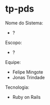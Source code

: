 # tp-pds

Nome do Sistema:
* ?


Escopo:
* ?

Equipe: 
* Felipe Mingote
* Jonas Trindade

Tecnologia:
* Ruby on Rails
